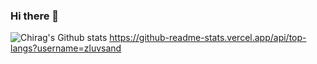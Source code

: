 ### Hi there 👋

<!--
**Chirag0243/chirag0243** is a ✨ _special_ ✨ repository because its `README.md` (this file) appears on your GitHub profile.

Here are some ideas to get you started:

- 🔭 I’m currently working on ...
- 🌱 I’m currently learning ...
- 👯 I’m looking to collaborate on ...
- 🤔 I’m looking for help with ...
- 💬 Ask me about ...
- 📫 How to reach me: ...
- 😄 Pronouns: ...
- ⚡ Fun fact: ...
-->
![Chirag's Github stats](https://github-readme-stats.vercel.app/api?username=Chirag0243&show_icons=true&bg_color=0000)
https://github-readme-stats.vercel.app/api/top-langs?username=zluvsand
